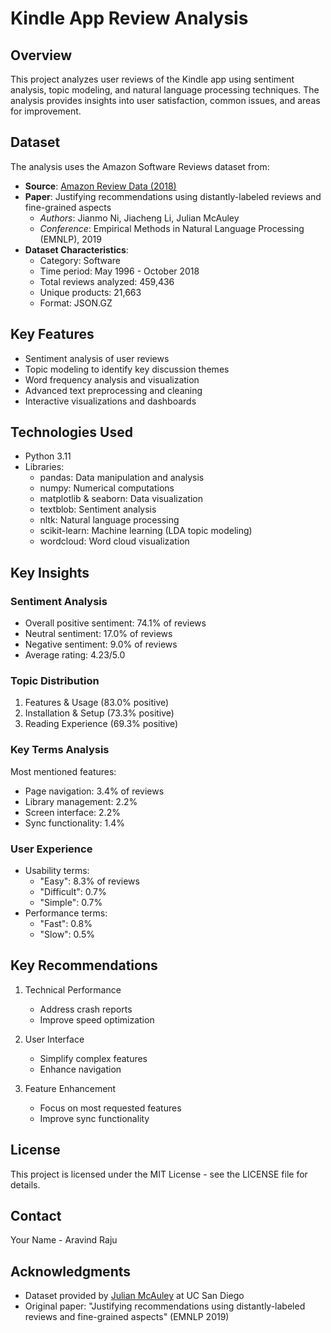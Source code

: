 # Kindle App Review Analysis

## Overview
This project analyzes user reviews of the Kindle app using sentiment analysis, topic modeling, and natural language processing techniques. The analysis provides insights into user satisfaction, common issues, and areas for improvement.

## Dataset
The analysis uses the Amazon Software Reviews dataset from:
- **Source**: [Amazon Review Data (2018)](https://cseweb.ucsd.edu/~jmcauley/datasets.html#amazon_reviews)
- **Paper**: Justifying recommendations using distantly-labeled reviews and fine-grained aspects
  - *Authors*: Jianmo Ni, Jiacheng Li, Julian McAuley
  - *Conference*: Empirical Methods in Natural Language Processing (EMNLP), 2019
- **Dataset Characteristics**:
  - Category: Software
  - Time period: May 1996 - October 2018
  - Total reviews analyzed: 459,436
  - Unique products: 21,663
  - Format: JSON.GZ

## Key Features
- Sentiment analysis of user reviews
- Topic modeling to identify key discussion themes
- Word frequency analysis and visualization
- Advanced text preprocessing and cleaning
- Interactive visualizations and dashboards

## Technologies Used
- Python 3.11
- Libraries:
  - pandas: Data manipulation and analysis
  - numpy: Numerical computations
  - matplotlib & seaborn: Data visualization
  - textblob: Sentiment analysis
  - nltk: Natural language processing
  - scikit-learn: Machine learning (LDA topic modeling)
  - wordcloud: Word cloud visualization



## Key Insights

### Sentiment Analysis
- Overall positive sentiment: 74.1% of reviews
- Neutral sentiment: 17.0% of reviews
- Negative sentiment: 9.0% of reviews
- Average rating: 4.23/5.0

### Topic Distribution
1. Features & Usage (83.0% positive)
2. Installation & Setup (73.3% positive)
3. Reading Experience (69.3% positive)

### Key Terms Analysis
Most mentioned features:
- Page navigation: 3.4% of reviews
- Library management: 2.2%
- Screen interface: 2.2%
- Sync functionality: 1.4%

### User Experience
- Usability terms:
  - "Easy": 8.3% of reviews
  - "Difficult": 0.7%
  - "Simple": 0.7%
- Performance terms:
  - "Fast": 0.8%
  - "Slow": 0.5%

## Key Recommendations
1. Technical Performance
   - Address crash reports
   - Improve speed optimization

2. User Interface
   - Simplify complex features
   - Enhance navigation

3. Feature Enhancement
   - Focus on most requested features
   - Improve sync functionality


## License
This project is licensed under the MIT License - see the LICENSE file for details.

## Contact
Your Name - Aravind Raju

## Acknowledgments
- Dataset provided by [Julian McAuley](https://cseweb.ucsd.edu/~jmcauley/) at UC San Diego
- Original paper: "Justifying recommendations using distantly-labeled reviews and fine-grained aspects" (EMNLP 2019)
